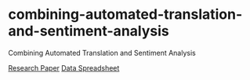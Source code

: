 # combining-automated-translation-and-sentiment-analysis
Combining Automated Translation and Sentiment Analysis

[Research Paper](https://docs.google.com/document/d/1CQe4K_q-KmawTTufCtTsgI7VqvLrRIQpWvYoWCwZw6A/edit?usp=sharing)
[Data Spreadsheet](https://docs.google.com/spreadsheets/d/1Vo_rGGyAc4Ig5O81N-qnchcLm_wzhVym0aoOZggFUmQ/edit?usp=sharing)
